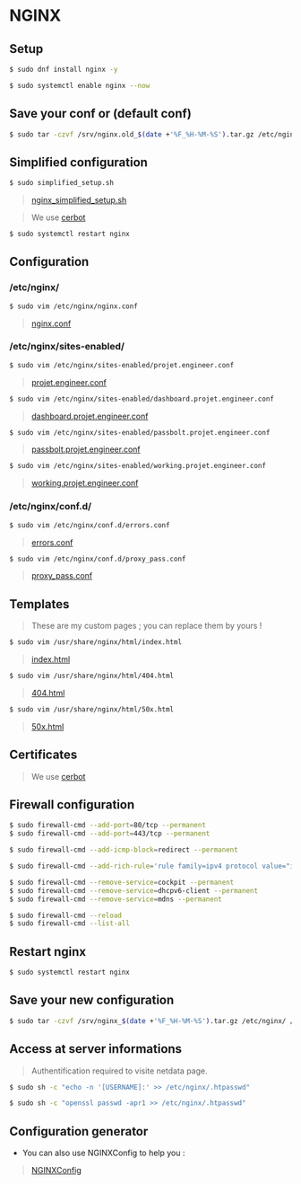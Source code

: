 # NGINX

## Setup

```bash
$ sudo dnf install nginx -y

$ sudo systemctl enable nginx --now
```


## Save your conf or (default conf)

```bash
$ sudo tar -czvf /srv/nginx.old_$(date +'%F_%H-%M-%S').tar.gz /etc/nginx/ /usr/share/nginx/html/
```

## Simplified configuration 

```bash
$ sudo simplified_setup.sh
```

> [nginx_simplified_setup.sh](/nginx/nginx_simplified_setup.sh)

> We use [cerbot](/nginx/certbot.md)

```bash
$ sudo systemctl restart nginx
```

## Configuration
### /etc/nginx/

```bash
$ sudo vim /etc/nginx/nginx.conf
```

> [nginx.conf](/nginx/etc/nginx/nginx.conf)

### /etc/nginx/sites-enabled/

```bash
$ sudo vim /etc/nginx/sites-enabled/projet.engineer.conf
```

> [projet.engineer.conf](/nginx/etc/nginx/sites-enabled/projet.engineer.conf)



```bash
$ sudo vim /etc/nginx/sites-enabled/dashboard.projet.engineer.conf
```

> [dashboard.projet.engineer.conf](/nginx/etc/nginx/sites-enabled/dashboard.projet.engineer.conf)



```bash
$ sudo vim /etc/nginx/sites-enabled/passbolt.projet.engineer.conf
```

> [passbolt.projet.engineer.conf](/nginx/etc/nginx/sites-enabled/passbolt.projet.engineer.conf)



```bash
$ sudo vim /etc/nginx/sites-enabled/working.projet.engineer.conf
```

> [working.projet.engineer.conf](/nginx/etc/nginx/sites-enabled/working.projet.engineer.conf)

### /etc/nginx/conf.d/

```bash
$ sudo vim /etc/nginx/conf.d/errors.conf
```

> [errors.conf](/nginx/etc/nginx/conf.d/errors.conf)


```bash
$ sudo vim /etc/nginx/conf.d/proxy_pass.conf
```

> [proxy_pass.conf](/nginx/etc/nginx/conf.d/proxy_pass.conf)

## Templates

> These are my custom pages ; you can replace them by yours !

```bash
$ sudo vim /usr/share/nginx/html/index.html
```

> [index.html](/nginx/usr/share/nginx/html/index.html)



```bash
$ sudo vim /usr/share/nginx/html/404.html
```

> [404.html](/nginx/usr/share/nginx/html/404.html)



```bash
$ sudo vim /usr/share/nginx/html/50x.html
```

> [50x.html](/nginx/usr/share/nginx/html/50x.html)


## Certificates

> We use [cerbot](/nginx/certbot.md)

## Firewall configuration

```bash
$ sudo firewall-cmd --add-port=80/tcp --permanent
$ sudo firewall-cmd --add-port=443/tcp --permanent

$ sudo firewall-cmd --add-icmp-block=redirect --permanent

$ sudo firewall-cmd --add-rich-rule='rule family=ipv4 protocol value="icmp" limit value="10/s" accept' --permanent

$ sudo firewall-cmd --remove-service=cockpit --permanent
$ sudo firewall-cmd --remove-service=dhcpv6-client --permanent
$ sudo firewall-cmd --remove-service=mdns --permanent

$ sudo firewall-cmd --reload
$ sudo firewall-cmd --list-all
```

## Restart nginx

```bash
$ sudo systemctl restart nginx
```

## Save your new configuration

```bash
$ sudo tar -czvf /srv/nginx_$(date +'%F_%H-%M-%S').tar.gz /etc/nginx/ /usr/share/nginx/html/
```

## Access at server informations

> Authentification required to visite netdata page.

```bash
$ sudo sh -c "echo -n '[USERNAME]:' >> /etc/nginx/.htpasswd"
```

```bash
$ sudo sh -c "openssl passwd -apr1 >> /etc/nginx/.htpasswd"
```

## Configuration generator

- You can also use NGINXConfig to help you :

> [NGINXConfig](https://www.digitalocean.com/community/tools/nginx?global.app.lang=fr)
